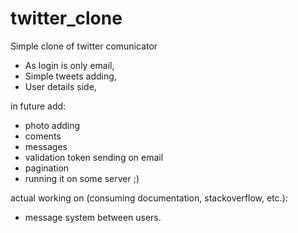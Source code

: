# twitter_clone
Simple clone of twitter comunicator

- As login is only email,
- Simple tweets adding,
- User details side,

in future add:
- photo adding
- coments
- messages
- validation token sending on email
- pagination
- running it on some server ;)

actual working on (consuming documentation, stackoverflow, etc.):
- message system between users.